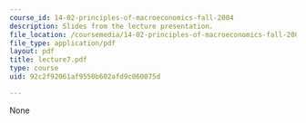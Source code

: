 ```yaml
---
course_id: 14-02-principles-of-macroeconomics-fall-2004
description: Slides from the lecture presentation.
file_location: /coursemedia/14-02-principles-of-macroeconomics-fall-2004/92c2f92061af9550b602afd9c060075d_lecture7.pdf
file_type: application/pdf
layout: pdf
title: lecture7.pdf
type: course
uid: 92c2f92061af9550b602afd9c060075d

---
```

None